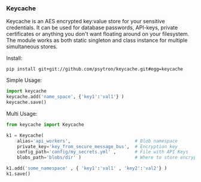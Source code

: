 ### Keycache
Keycache is an AES encrypted key:value store for your sensitive credentials. It can be used for database passwords, API-keys, private certificates or anything you don't want floating around on your filesystem. The module works as both static singleton and class instance for multiple simultaneous stores.


Install:
    
    pip install git+git://github.com/psytron/keycache.git#egg=keycache

Simple Usage:
```python
import keycache
keycache.add('name_space', {'key1':'val1'} )
keycache.save()
```


Multi Usage:

```python
from keycache import Keycache

k1 = Keycache( 
    alias='api_workers',                        # Blob namespace
    private_key='key_from_secure_message_bus',  # Encryption key
    config_path='config/my_secrets.yml' ,       # File with API Keys
    blobs_path='blobs/dir' )                    # Where to store encrypted blobs

k1.add('some_namespace' , { 'key1':'val1' , 'key2':'val2'} )
k1.save() 
```
